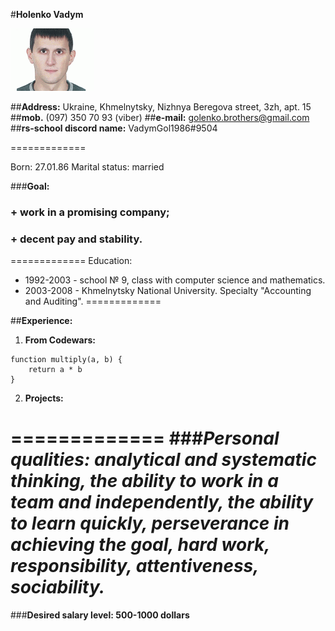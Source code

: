 #__Holenko Vadym__


![Photo](./img/ava.jpg "Фото")

##__Address:__ Ukraine, Khmelnytsky, Nizhnya Beregova street, 3zh, apt. 15
##__mob.__ (097) 350 70 93 (viber)
##__e-mail:__ golenko.brothers@gmail.com
##__rs-school discord name:__ VadymGol1986#9504

=============

Born: 27.01.86
Marital status: married


###__Goal:__
### + work in a promising company;
### + decent pay and stability.

=============
Education:
- 1992-2003 - school № 9, class with computer science and mathematics.
- 2003-2008 - Khmelnytsky National University. Specialty "Accounting and Auditing".
=============

##__Experience:__
1. __From Codewars:__
```
function multiply(a, b) {
    return a * b
}
```
2. __Projects:__




=============
###_Personal qualities: analytical and systematic thinking, the ability to work in a team and independently, the ability to learn quickly, perseverance in achieving the goal, hard work, responsibility, attentiveness, sociability._
=============

###__Desired salary level: 500-1000 dollars__